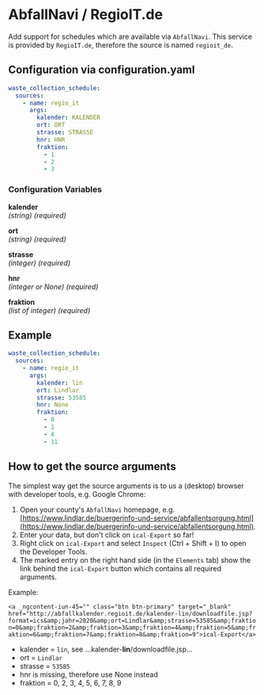 # AbfallNavi / RegioIT.de

Add support for schedules which are available via `AbfallNavi`. This service is provided by `RegioIT.de`, therefore the source is named `regioit_de`.

## Configuration via configuration.yaml

```yaml
waste_collection_schedule:
  sources:
    - name: regio_it
      args:
        kalender: KALENDER
        ort: ORT
        strasse: STRASSE
        hnr: HNR
        fraktion:
          - 1
          - 2
          - 3
```

### Configuration Variables

**kalender**<br>
*(string) (required)*

**ort**<br>
*(string) (required)*

**strasse**<br>
*(integer) (required)*

**hnr**<br>
*(integer or None) (required)*

**fraktion**<br>
*(list of integer) (required)*

## Example

```yaml
waste_collection_schedule:
  sources:
    - name: regio_it
      args:
        kalender: lin
        ort: Lindlar
        strasse: 53585
        hnr: None
        fraktion:
          - 0
          - 1
          - 4
          - 11
```

## How to get the source arguments

The simplest way get the source arguments is to us a (desktop) browser with developer tools, e.g. Google Chrome:

1. Open your county's `AbfallNavi` homepage, e.g. [https://www.lindlar.de/buergerinfo-und-service/abfallentsorgung.html](https://www.lindlar.de/buergerinfo-und-service/abfallentsorgung.html).
2. Enter your data, but don't click on `ical-Export` so far!
3. Right click on `ical-Export` and select `Inspect` (Ctrl + Shift + I) to open the Developer Tools.
4. The marked entry on the right hand side (in the `Elements` tab) show the link behind the `ical-Export` button which contains all required arguments.

Example:

`<a _ngcontent-iun-45="" class="btn btn-primary" target="_blank" href="http://abfallkalender.regioit.de/kalender-lin/downloadfile.jsp?format=ics&amp;jahr=2020&amp;ort=Lindlar&amp;strasse=53585&amp;fraktion=0&amp;fraktion=2&amp;fraktion=3&amp;fraktion=4&amp;fraktion=5&amp;fraktion=6&amp;fraktion=7&amp;fraktion=8&amp;fraktion=9">ical-Export</a>`

- kalender = `lin`, see ...kalender-**lin**/downloadfile.jsp...
- ort = `Lindlar`
- strasse = `53585`
- hnr is missing, therefore use None instead
- fraktion = 0, 2, 3, 4, 5, 6, 7, 8, 9
